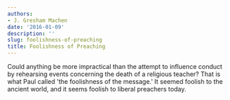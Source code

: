 ```yaml
---
authors:
- J. Gresham Machen
date: '2016-01-09'
description: ''
slug: foolishness-of-preaching
title: Foolishness of Preaching
---
```


Could anything be more impractical than the attempt to influence conduct by rehearsing events concerning the death of a religious teacher? That is what Paul called 'the foolishness of the message.' It seemed foolish to the ancient world, and it seems foolish to liberal preachers today.
